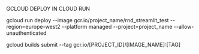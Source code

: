 GCLOUD DEPLOY IN CLOUD RUN 

gcloud run deploy --image gcr.io/project_name/rnd_streamlit_test --region=europe-west2 --platform managed --project=project_name --allow-unauthenticated 

gcloud builds submit --tag gcr.io/[PROJECT_ID]/[IMAGE_NAME]:[TAG]
